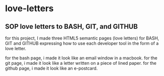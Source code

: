 # love-letters
## SOP love letters to BASH, GIT, and GITHUB

for this project, I made three HTML5 semantic pages (love letters) for BASH, GIT and GITHUB expressing how to use each developer tool in the form of a love letter.

for the bash page, i made it look like an email window in a macbook. for the git page, i made it look like a letter written on a piece of lined paper. for the github page, i made it look like an e-postcard.